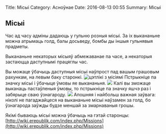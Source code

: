 Title: Місыі
Category: Асноўнае
Date: 2016-08-13 00:55
Summary: Місыі

## Місыі

Час ад часу адміны дадаюць у гульню розныя місыі. За іх выкананьне можна атрымаць голд, балы досьведу, бомбы ды іншыя гульнявыя прадметы.

Выкананьне некаторых місыяў абмежаванае па часе, а некаторыя застаюцца даступнымі працяглы час.

Вы можаце ўбачыць даступныя місыі наўпрост пад вашым грашовым рахункам, на левым баку старонкі.
![цэтлікі з місіямі](https://erepubliktuto.files.wordpress.com/2012/05/1-12-1.png?w=595)
Пстрыкніце па значку місыі і ўбачыце ўмовы яе выкананьня.
![](https://i1.wp.com/i1140.photobucket.com/albums/n563/Kravenn-erep/Erep4newbies/112-2.png)
Калі вы зможаце выканаць пастаўленыя ўмовы, то пстрыкніце па значку яшчэ раз і забярыце сваю ўзнагароду.
![](https://erepubliktuto.files.wordpress.com/2012/05/1-12-3.png?w=595)
Апошняя і найбольш важная заўвага: ніколі не пагаджайцеся на выкананьне місыі наўзамен за голд, бо ўзнагарода заўжды будзе меншай за змарнаваныя грошы.

Якімі бываюць місыі можна ўбачыць на гэтай старонцы: [http://wiki.erepublik.com/index.php/Missions](http://wiki.erepublik.com/index.php/Missions)

